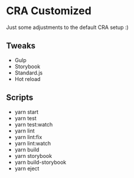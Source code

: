 # CRA Customized

Just some adjustments to the default CRA setup :)

## Tweaks

- Gulp
- Storybook
- Standard.js
- Hot reload

## Scripts

- yarn start
- yarn test
- yarn test:watch
- yarn lint
- yarn lint:fix
- yarn lint:watch
- yarn build
- yarn storybook
- yarn build-storybook
- yarn eject
